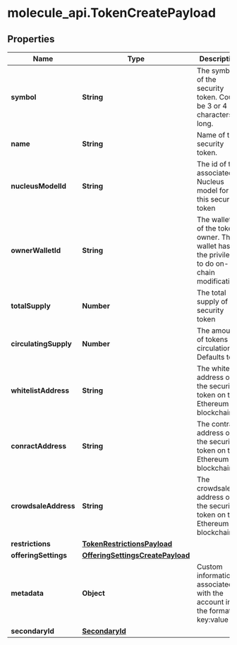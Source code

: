 # molecule_api.TokenCreatePayload

## Properties
Name | Type | Description | Notes
------------ | ------------- | ------------- | -------------
**symbol** | **String** | The symbol of the security token. Could be 3 or 4 characters long. | 
**name** | **String** | Name of the security token. | 
**nucleusModelId** | **String** | The id of the associated Nucleus model for this security token | 
**ownerWalletId** | **String** | The wallet id of the token owner. This wallet has the privileges to do on-chain modifications | 
**totalSupply** | **Number** | The total supply of the security token | 
**circulatingSupply** | **Number** | The amount of tokens in circulation. Defaults to 0 | [optional] 
**whitelistAddress** | **String** | The whitelist address of the security token on the Ethereum blockchain | [optional] 
**conractAddress** | **String** | The contract address of the security token on the Ethereum blockchain | [optional] 
**crowdsaleAddress** | **String** | The crowdsale address of the security token on the Ethereum blockchain | [optional] 
**restrictions** | [**TokenRestrictionsPayload**](TokenRestrictionsPayload.md) |  | [optional] 
**offeringSettings** | [**OfferingSettingsCreatePayload**](OfferingSettingsCreatePayload.md) |  | [optional] 
**metadata** | **Object** | Custom information associated with the account in the format key:value | [optional] 
**secondaryId** | [**SecondaryId**](SecondaryId.md) |  | [optional] 


